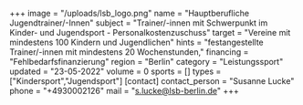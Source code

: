 +++
image = "/uploads/lsb_logo.png"
name = "Hauptberufliche Jugendtrainer/-Innen"
subject = "Trainer/-innen mit Schwerpunkt im Kinder- und Jugendsport - Personalkostenzuschuss"
target = "Vereine mit mindestens 100 Kindern und Jugendlichen"
hints = "festangestellte Trainer/-innen mit mindestens 20 Wochenstunden,"
financing = "Fehlbedarfsfinanzierung"
region = "Berlin"
category = "Leistungssport"
updated = "23-05-2022"
volume = 0
sports = []
types = ["Kindersport","Jugendsport"]
[contact]
contact_person = "Susanne Lucke"
phone = "+4930002126"
mail = "s.lucke@lsb-berlin.de"
+++